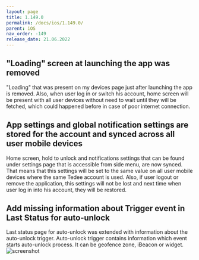 ```yaml
---
layout: page
title: 1.149.0
permalink: /docs/ios/1.149.0/
parent: iOS
nav_order: -149
release_date: 21.06.2022
---
```


## "Loading" screen at launching the app was removed
"Loading" that was present on my devices page just after launching the app is removed. Also, when user log in or switch his account, home screen will be present with all user devices without need to wait until they will be fetched, which could happened before in case of poor internet connection.

## App settings and global notification settings are stored for the account and synced across all user mobile devices
Home screen, hold to unlock and notifications settings that can be found under settings page that is accessible from side menu, are now synced. That means that this settings will be set to the same value on all user mobile devices where the same Tedee account is used. Also, if user logout or remove the application, this settings will not be lost and next time when user log in into his account, they will be restored.

## Add missing information about Trigger event in Last Status for auto-unlock
Last status page for auto-unlock was extended with information about the auto-unlock trigger. Auto-unlock trigger contains information which event starts auto-unlock process. It can be geofence zone, iBeacon or widget.\
![screenshot](/tedee-release-notes/docs/ios/assets/1.149.0-au-trigger.png)
